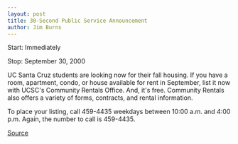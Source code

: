 ```yaml
---
layout: post
title: 30-Second Public Service Announcement
author: Jim Burns
---
```


Start: Immediately

Stop: September 30, 2000

UC Santa Cruz students are looking now for their fall housing. If you have a room, apartment, condo, or house available for rent in September, list it now with UCSC's Community Rentals Office. And, it's free. Community Rentals also offers a variety of forms, contracts, and rental information.

To place your listing, call 459-4435 weekdays between 10:00 a.m. and 4:00 p.m. Again, the number to call is 459-4435.

[Source](http://www1.ucsc.edu/news_events/press_releases/archive/00-01/07-00/Housing_psa.htm "Permalink to List available housing with UC Santa Cruz")
